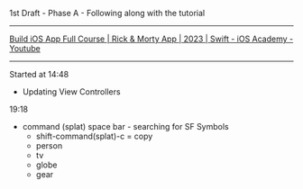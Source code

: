 1st Draft - Phase A - Following along with the tutorial

- - - -

[Build iOS App Full Course | Rick & Morty App | 2023 | Swift - iOS Academy - Youtube](https://youtu.be/fTGA8cjbf5Y?si=v0uyfp1NcuOjlWBR)

- - - -

Started at 14:48

* Updating View Controllers

19:18

* command (splat) space bar - searching for SF Symbols
  * shift-command(splat)-c = copy
  * person
  * tv
  * globe
  * gear
